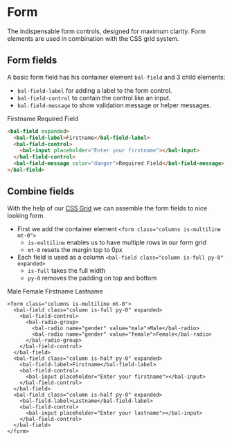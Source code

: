 # Form

The indispensable form controls, designed for maximum clarity.
Form elements are used in combination with the CSS grid system.

## Form fields

A basic form field has his container element `bal-field` and 3 child elements:

- `bal-field-label` for adding a label to the form control.
- `bal-field-control` to contain the control like an input.
- `bal-field-message` to show validation message or helper messages.

<docs-demo>
  <form class="columns is-multiline mt-0 has-background-white">
    <bal-field class="column is-full py-0" expanded>
      <bal-field-label>Firstname</bal-field-label>
      <bal-field-control>
        <bal-input placeholder="Enter your firstname"></bal-input>
      </bal-field-control>
      <bal-field-message color="danger">Required Field</bal-field-message>
    </bal-field>
  </form>
</docs-demo>

```html
<bal-field expanded>
  <bal-field-label>Firstname</bal-field-label>
  <bal-field-control>
    <bal-input placeholder="Enter your firstname"></bal-input>
  </bal-field-control>
  <bal-field-message color="danger">Required Field</bal-field-message>
</bal-field>
```

## Combine fields

With the help of our [CSS Grid](/components/foundation/grid.html) we can assemble the form fields to nice looking form.

- First we add the container element `<form class="columns is-multiline mt-0">`
  - `is-multiline` enables us to have multiple rows in our form grid
  - `mt-0` resets the margin top to 0px
- Each field is used as a column `<bal-field class="column is-full py-0" expanded>`
  - `is-full` takes the full width
  - `py-0` removes the padding on top and bottom

<docs-demo>
  <form class="columns is-multiline mt-0 has-background-white">
    <bal-field class="column is-full py-0" expanded>
      <bal-field-control>
        <bal-radio-group>
          <bal-radio name="gender" value="male">Male</bal-radio>
          <bal-radio name="gender" value="female">Female</bal-radio>
        </bal-radio-group>      
      </bal-field-control>
    </bal-field>
    <bal-field class="column is-half py-0" expanded>
      <bal-field-label>Firstname</bal-field-label>
      <bal-field-control>
        <bal-input placeholder="Enter your firstname"></bal-input>
      </bal-field-control>
    </bal-field>
       <bal-field class="column is-half py-0" expanded>
      <bal-field-label>Lastname</bal-field-label>
      <bal-field-control>
        <bal-input placeholder="Enter your lastname"></bal-input>
      </bal-field-control>
    </bal-field>
  </form>
</docs-demo>

```html{1,2,10,16}
<form class="columns is-multiline mt-0">
  <bal-field class="column is-full py-0" expanded>
    <bal-field-control>
      <bal-radio-group>
        <bal-radio name="gender" value="male">Male</bal-radio>
        <bal-radio name="gender" value="female">Female</bal-radio>
      </bal-radio-group>
    </bal-field-control>
  </bal-field>
  <bal-field class="column is-half py-0" expanded>
    <bal-field-label>Firstname</bal-field-label>
    <bal-field-control>
      <bal-input placeholder="Enter your firstname"></bal-input>
    </bal-field-control>
  </bal-field>
  <bal-field class="column is-half py-0" expanded>
    <bal-field-label>Lastname</bal-field-label>
    <bal-field-control>
      <bal-input placeholder="Enter your lastname"></bal-input>
    </bal-field-control>
  </bal-field>
</form>
```
